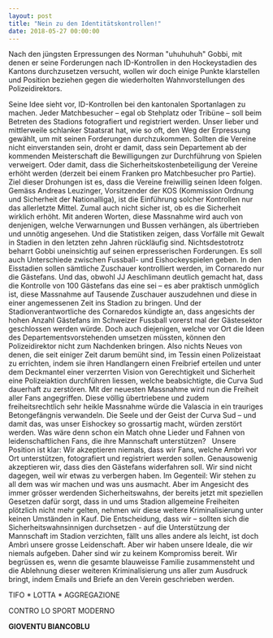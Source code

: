 ```yaml
---
layout: post
title: "Nein zu den Identitätskontrollen!"
date: 2018-05-27 00:00:00
---
```

Nach den jüngsten Erpressungen des Norman "uhuhuhuh" Gobbi, mit denen er 
seine Forderungen nach ID-Kontrollen in den Hockeystadien des Kantons 
durchzusetzen versucht, wollen wir doch einige Punkte klarstellen und 
Position beziehen gegen die wiederholten Wahnvorstellungen des 
Polizeidirektors.

<!--more-->

Seine Idee sieht vor, ID-Kontrollen bei den kantonalen Sportanlagen zu 
machen. Jeder Matchbesucher – egal ob Stehplatz oder Tribüne – soll beim 
Betreten des Stadions fotografiert und registriert werden. Unser lieber 
und mittlerweile schlanker Staatsrat hat, wie so oft, den Weg der 
Erpressung gewählt, um mit seinen Forderungen durchzukommen. Sollten die 
Vereine nicht einverstanden sein, droht er damit, dass sein Departement 
ab der kommenden Meisterschaft die Bewilligungen zur Durchführung von 
Spielen verweigert. Oder damit, dass die Sicherheitskostenbeteiligung 
der Vereine erhöht werden (derzeit bei einem Franken pro Matchbesucher 
pro Partie). Ziel dieser Drohungen ist es, dass die Vereine freiwillig 
seinen Ideen folgen.
Gemäss Andreas Leuzinger, Vorsitzender der KOS (Kommission Ordnung und 
Sicherheit der Nationalliga), ist die Einführung solcher Kontrollen nur 
das allerletzte Mittel. Zumal auch nicht sicher ist, ob es die 
Sicherheit wirklich erhöht. Mit anderen Worten, diese Massnahme wird 
auch von denjenigen, welche Verwarnungen und Bussen verhängen, als 
übertrieben und unnötig angesehen. Und die Statistiken zeigen, dass 
Vorfälle mit Gewalt in Stadien in den letzten zehn Jahren rückläufig 
sind. Nichtsdestotrotz beharrt Gobbi uneinsichtig auf seinen 
erpresserischen Forderungen.
Es soll auch Unterschiede zwischen Fussball- und Eishockeyspielen geben. 
In den Eisstadien sollen sämtliche Zuschauer kontrolliert werden, im 
Cornaredo nur die Gästefans. Und das, obwohl JJ Aeschlimann deutlich 
gemacht hat, dass die Kontrolle von 100 Gästefans das eine sei – es aber 
praktisch unmöglich ist, diese Massnahme auf Tausende Zuschauer 
auszudehnen und diese in einer angemessenen Zeit ins Stadion zu bringen. 
Und der Stadionverantwortliche des Cornaredos kündigte an, dass 
angesichts der hohen Anzahl Gästefans im Schweizer Fussball vorerst mal 
der Gästesektor geschlossen werden würde. Doch auch diejenigen, welche 
vor Ort die Ideen des Departementsvorstehenden umsetzen müssten, können 
den Polizeidirektor nicht zum Nachdenken bringen.
Also nichts Neues von denen, die seit einiger Zeit darum bemüht sind, im 
Tessin einen Polizeistaat zu errichten, indem sie ihren Handlangern 
einen Freibrief erteilen und unter dem Deckmantel einer verzerrten 
Vision von Gerechtigkeit und Sicherheit eine Polizeiaktion durchführen 
liessen, welche beabsichtigte, die Curva Sud dauerhaft zu zerstören. Mit 
der neuesten Massnahme wird nun die Freiheit aller Fans angegriffen. 
Diese völlig übertriebene und zudem freiheitsrechtlich sehr heikle 
Massnahme würde die Valascia in ein trauriges Betongefängnis verwandeln. 
Die Seele und der Geist der Curva Sud – und damit das, was unser 
Eishockey so grossartig macht, würden zerstört werden. Was wäre denn 
schon ein Match ohne Lieder und Fahnen von leidenschaftlichen Fans, die 
ihre Mannschaft unterstützen?  
Unsere Position ist klar: Wir akzeptieren niemals, dass wir Fans, welche 
Ambrì vor Ort unterstützen, fotografiert und registriert werden sollen. 
Genausowenig akzeptieren wir, dass dies den Gästefans widerfahren soll. 
Wir sind nicht dagegen, weil wir etwas zu verbergen haben. Im Gegenteil: 
Wir stehen zu all dem was wir machen und was uns ausmacht. Aber im 
Angesicht des immer grösser werdenden Sicherheitswahns, der bereits 
jetzt mit speziellen Gesetzen dafür sorgt, dass in und ums Stadion 
allgemeine Freiheiten plötzlich nicht mehr gelten, nehmen wir diese 
weitere Kriminalisierung unter keinen Umständen in Kauf.  Die 
Entscheidung, dass wir – sollten sich die Sicherheitswahnsinnigen 
durchsetzen - auf die Unterstützung der Mannschaft im Stadion 
verzichten, fällt uns alles andere als leicht, ist doch Ambrì unsere 
grosse Leidenschaft. Aber wir haben unsere Ideale, die wir niemals 
aufgeben. Daher sind wir zu keinem Kompromiss bereit.
Wir begrüssen es, wenn die gesamte blauweisse Familie zusammensteht und 
die Ablehnung dieser weiteren Kriminalisierung uns aller zum Ausdruck 
bringt, indem Emails und Briefe an den Verein geschrieben werden.


TIFO * LOTTA * AGGREGAZIONE 

CONTRO LO SPORT MODERNO

**GIOVENTU BIANCOBLU**
